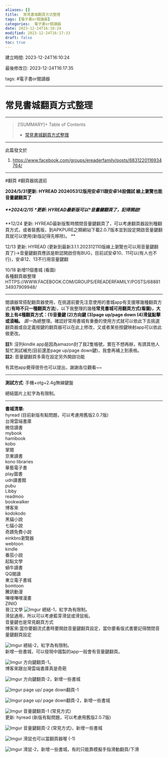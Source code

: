 ```yaml
---
aliases: []
title:  常見書城翻頁方式整理
tags: [電子書or閱讀器]
categories:  電子書or閱讀器
date: 2023-12-24T16:10:24
modified: 2023-12-24T16:17:33
draft: false
toc: true
---
```


建立時間: 2023-12-24T16:10:24

最後修改日: 2023-12-24T16:17:35

tags:  #電子書or閱讀器

---
# 常見書城翻頁方式整理

---

>[!SUMMARY]+ Table of Contents
>- [常見書城翻頁方式整理](常見書城翻頁方式整理.md#常見書城翻頁方式整理)

---
此篇發文於
1. https://www.facebook.com/groups/ereaderfamily/posts/6831220116934764/

---
 #翻頁 #翻頁器挑選前

**2024/5/31更新: HYREAD 202405312版用安卓11跟安卓14設備試 線上瀏覽也能音量鍵翻頁了**

##### **2024/2/15 \**更新: HYREAD最新版可以\**音量鍵翻頁了，記得開啟!**

**12/24 更新: HYREAD最新版暫時關閉音量鍵翻頁了，可以考慮翻頁器設別種翻頁方式，或者裝舊版，到APKPURE之類網站下載2.0.7版本並到設定開啟音量鍵翻頁就可以使用(新版記得先移除)。 **

12/13 更新: HYREAD (更新到最新3.1.1.202312110版線上瀏覽也可以用音量鍵翻頁了)→音量鍵翻頁應該是默認開啟但有BUG，目前試安卓10、11可以(有人也不行)，安卓12、13不行用音量鍵翻  

10/18 新增11個書城 (看圖)  
各種翻頁器整理 HTTPS://WWW.FACEBOOK.COM/GROUPS/EREADERFAMILY/POSTS/6888134937909948/  

---

閱讀器常搭配翻頁器使用，在挑選前要先注意使用的書城app有支援哪幾種翻頁方式(**有時不只一種翻頁方法**)，以下我整理的幾種**常見書城可用翻頁方式(看圖)，大致上有4種翻頁方式：(1)音量鍵 (2)方向鍵 (3)page up/page down (4)滑鼠點擊或滾輪。** *圖一*為總整理。確認好常用書城有重疊的使用方式就可以依此下去挑選翻頁器或自定義按鍵的翻頁器可以在此上修改，又或者某些按鍵映射app可以依此做更改。  

**註1:** 沒列kindle app是因為amazon封了我2隻帳號，實在不想再辦，有請其他人幫忙測試補充(目前還差page up/page down鍵)，我會再補上到表格。  
**註2**: 音量鍵翻頁多需在設定另外開啟功能

有其他app覺得很夯也可以提出，謝謝各位觀看~~  

---
**測試方式**: 手機+otg+2.4g無線鍵盤

總結圖片上紅字為有限制。  

---

**書城清單:**  
hyread (目前新版有點問題，可以考慮用舊版2.0.7版)  
台灣雲端書庫  
微信讀書  
mybook  
hamibook  
kobo  
掌閱  
京東讀書  
kono libraries  
華藝電子書  
play圖書  
udn讀書館  
pubu  
Libby  
readmoo  
bookwalker  
博客來  
kodokodo  
黑貓小說  
七貓小說  
奇蹟免費小說  
einkbro瀏覽器  
webtoon  
kindle  
番茄小說  
起點文學  
蝸牛讀書  
QQ閱讀  
東立電子書城  
bomtoon  
騰訊動漫  
嗶哩嗶哩漫畫  
ZINIO  
晉江文學
![Imgur](https://i.imgur.com/xlocU1s.png)
總結-1，紅字為有限制。  
滑鼠通用，所以可以考慮藍芽滑鼠或滑鼠板。  
音量鍵也是常見翻頁方式  
博客來:當你要翻流式書時要開啟音量鍵翻頁設定，當你要看版式書要記得關閉音量鍵翻頁設定

![Imgur](https://i.imgur.com/totpF6H.png)
總結-2，紅字為有限制。  
新增一些書城，可以發現中國製的app一般會有音量鍵翻頁。

![Imgur](https://i.imgur.com/mDNbyHA.png)
方向鍵翻頁-1。  
博客來跟台灣雲端書庫真是奇葩

![Imgur](https://i.imgur.com/7Vl2ZWU.png)
方向鍵翻頁-2，新增一些書城

![Imgur](https://i.imgur.com/MTDCKOI.png)
page up/ page down翻頁-1

![Imgur](https://i.imgur.com/5jckPEs.png)
page up/ page down翻頁-2，新增一些書城

![Imgur](https://i.imgur.com/ymHm0rW.png)
音量鍵翻頁-1 (常見方式)  
更新: hyread (新版有點問題，可以考慮用舊版2.0.7版)

![Imgur](https://i.imgur.com/HVTpEJm.png)
音量鍵翻頁-2 (常見方式)，新增一些書城

![Imgur](https://i.imgur.com/Z1kHA29.png)
滑鼠也可以當翻頁器喔 (-1)

![Imgur](https://i.imgur.com/52Cik8Z.png)
滑鼠-2，新增一些書城，有的只能靠模擬手指滑動翻頁/下滑